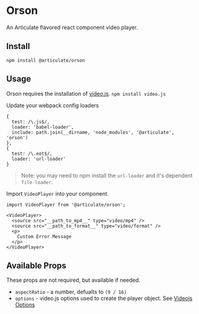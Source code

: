 # Orson

An Articulate flavored react component video player.

## Install
`npm install @articulate/orson`

## Usage
Orson requires the installation of [video.js](http://videojs.com/).
`npm install video.js`

Update your webpack config loaders
```
{
  test: /\.js$/,
  loader: 'babel-loader',
  include: path.join(__dirname, 'node_modules', '@articulate', 'orson')
},
{
  test: /\.eot$/,
  loader: 'url-loader'
}
```
> Note: you may need to npm install the `url-loader` and it's dependent `file-loader`.


Import `VideoPlayer` into your component.
```
import VideoPlayer from '@articulate/orson';

<VideoPlayer>
  <source src="__path_to_mp4__" type="video/mp4" />
  <source src="__path_to_format__" type="video/format" />
  <p>
    Custom Error Message
  </p>
</VideoPlayer>
```

## Available Props
These props are not required, but available if needed.

- `aspectRatio` - a number, defualts to `(9 / 16)`
- `options` - video.js options used to create the player object.  See [Videojs Options](http://docs.videojs.com/docs/guides/options.html#component-options)
